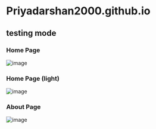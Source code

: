 # Priyadarshan2000.github.io
## testing mode
### Home Page
![image](https://user-images.githubusercontent.com/62868878/116456837-575e2500-a880-11eb-8faf-6f600a1231fc.png)

### Home Page (light)
![image](https://user-images.githubusercontent.com/62868878/117032770-62e99a00-ad1f-11eb-8b84-15e81fb36dc6.png)



### About Page
![image](https://user-images.githubusercontent.com/62868878/134046775-6f814951-9b36-4e31-840e-5bbd805fbfc4.png)
